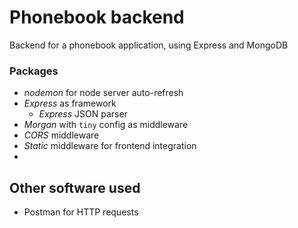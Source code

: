 # Phonebook backend

Backend for a phonebook application, using Express and MongoDB

### Packages
- *nodemon* for node server auto-refresh
- *Express* as framework
  - *Express* JSON parser
- *Morgan* with `tiny` config as middleware
- *CORS* middleware
- *Static* middleware for frontend integration
- 
## Other software used
- Postman for HTTP requests